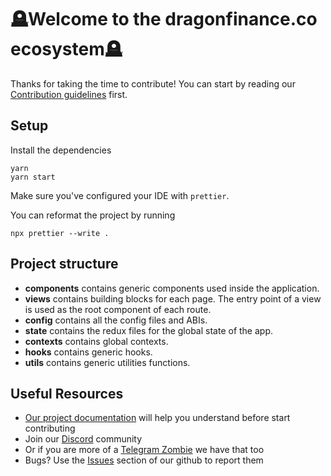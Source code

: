 # 🪦Welcome to the dragonfinance.co ecosystem🪦

Thanks for taking the time to contribute!
You can start by reading our [Contribution guidelines](CONTRIBUTING.md) first.

## Setup

Install the dependencies

```shell
yarn
yarn start
```

Make sure you've configured your IDE with `prettier`.

You can reformat the project by running

```shell
npx prettier --write .
```

## Project structure

- **components** contains generic components used inside the application.
- **views** contains building blocks for each page. The entry point of a view is used as the root component of each route.
- **config** contains all the config files and ABIs.
- **state** contains the redux files for the global state of the app.
- **contexts** contains global contexts.
- **hooks** contains generic hooks.
- **utils** contains generic utilities functions.

## Useful Resources

- [Our project documentation](https://dragonfinance.gitbook.io/dragonfinance//) will help you understand before start contributing
- Join our [Discord](https://discord.gg/8qHSHMdR) community
- Or if you are more of a [Telegram Zombie](https://t.me/dragonfinance0+7-pcOVyPLjE2YTQ0) we have that too
- Bugs? Use the [Issues](https://github.com/bombmoney/bomb-frontend/issues) section of our github to report them
